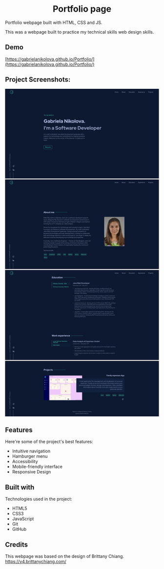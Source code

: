 <h1 align="center" id="title">Portfolio page</h1>

<p id="description">Portfolio webpage built with HTML, CSS and JS.</p>
<p>This was a webpage built to practice my technical skills web design skills.</p>

<h2>Demo</h2>

[https://gabrielanikolova.github.io/Portfolio/](https://gabrielanikolova.github.io/Portfolio/)

<h2>Project Screenshots:</h2>

<img src="static/readme-screenshots/intro-section.png" alt="project-screenshot" style="max-width: 100%;">

<img src="static/readme-screenshots/about-me-section.png" alt="project-screenshot" style="max-width: 100%;">

<img src="static/readme-screenshots/work-and-education-sections.png" alt="project-screenshot" style="max-width: 100%;">

<img src="static/readme-screenshots/projects-section.png" alt="project-screenshot" style="max-width: 100%;">

<h2>Features</h2>

Here're some of the project's best features:

- Intuitive navigation
- Hamburger menu
- Accessibility
- Mobile-friendly interface
- Responsive Design

<h2>Built with</h2>

Technologies used in the project:

- HTML5
- CSS3
- JavaScript
- Git
- GitHub

<h2>Credits</h2>

This webpage was based on the design of Brittany Chiang. https://v4.brittanychiang.com/
